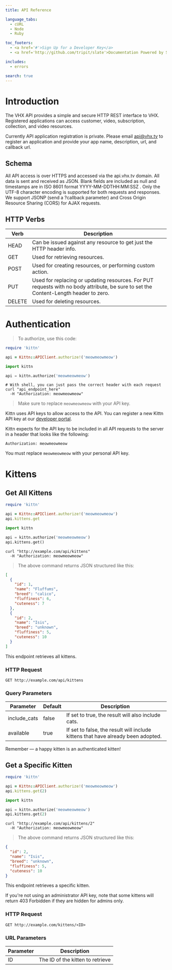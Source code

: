 ```yaml
---
title: API Reference

language_tabs:
  - cURL
  - Node
  - Ruby

toc_footers:
  - <a href='#'>Sign Up for a Developer Key</a>
  - <a href='http://github.com/tripit/slate'>Documentation Powered by Slate</a>

includes:
  - errors

search: true
---
```


<h1 class="head-3 margin-top-large margin-bottom-medium" id="introduction">Introduction</h1>

<div class="text-2 contain">
  <p>The VHX API provides a simple and secure HTTP REST interface to VHX. Registered applications can access customer, video, subscription, collection, and video resources.</p>
  <p>Currently API application registration is private. Please email <a href="mailto:api@vhx.tv">api@vhx.tv</a> to register an application and provide your app name, description, url, and callback url.</p>
</div>

<h2 class="text-2 text--navy text--bold margin-top-large margin-bottom-small" id="schema">Schema</h2>

<div class="text-2 contain">
All API access is over HTTPS and accessed via the api.vhx.tv domain. All data is sent and received as JSON. Blank fields are included as null and timestamps are in ISO 8601 format    YYYY-MM-DDTHH:MM:SSZ . Only the UTF-8 character encoding is supported for both requests and responses. We support JSONP (send a  ?callback  parameter) and Cross Origin Resource Sharing (CORS) for AJAX requests.
</div>

<h2 class="text-2 text--navy text--bold margin-top-large margin-bottom-small" id="schema">HTTP Verbs</h2>

<table>
  <thead class="padding-vertical-medium">
    <tr class="text-2">
      <th>Verb</th>
      <th>Description</th>
    </tr>
  </thead>

  <tbody>
    <tr class="text-2 border-bottom border--light-gray">
      <td>HEAD</td>
      <td>Can be issued against any resource to get just the HTTP header info.</td>
    </tr>
    <tr class="text-2 border-bottom border--light-gray">
      <td>GET</td>
      <td>Used for retrieving resources.</td>
    </tr>
    <tr class="text-2 border-bottom border--light-gray">
      <td>POST</td>
      <td>Used for creating resources, or performing custom action.</td>
    </tr>
    <tr class="text-2 border-bottom border--light-gray">
      <td>PUT</td>
      <td>Used for replacing or updating resources. For PUT requests with no body attribute, be sure to set the Content-Length header to zero.</td>
    </tr>
    <tr class="text-2 border-bottom border--light-gray">
      <td>DELETE</td>
      <td>Used for deleting resources.</td>
    </tr>
  </tbody>
</table>

# Authentication

> To authorize, use this code:

```ruby
require 'kittn'

api = Kittn::APIClient.authorize!('meowmeowmeow')
```

```python
import kittn

api = kittn.authorize('meowmeowmeow')
```

```shell
# With shell, you can just pass the correct header with each request
curl "api_endpoint_here"
  -H "Authorization: meowmeowmeow"
```

> Make sure to replace `meowmeowmeow` with your API key.

Kittn uses API keys to allow access to the API. You can register a new Kittn API key at our [developer portal](http://example.com/developers).

Kittn expects for the API key to be included in all API requests to the server in a header that looks like the following:

`Authorization: meowmeowmeow`

<aside class="notice">
You must replace <code>meowmeowmeow</code> with your personal API key.
</aside>

# Kittens

## Get All Kittens

```ruby
require 'kittn'

api = Kittn::APIClient.authorize!('meowmeowmeow')
api.kittens.get
```

```python
import kittn

api = kittn.authorize('meowmeowmeow')
api.kittens.get()
```

```shell
curl "http://example.com/api/kittens"
  -H "Authorization: meowmeowmeow"
```

> The above command returns JSON structured like this:

```json
[
  {
    "id": 1,
    "name": "Fluffums",
    "breed": "calico",
    "fluffiness": 6,
    "cuteness": 7
  },
  {
    "id": 2,
    "name": "Isis",
    "breed": "unknown",
    "fluffiness": 5,
    "cuteness": 10
  }
]
```

This endpoint retrieves all kittens.

### HTTP Request

`GET http://example.com/api/kittens`

### Query Parameters

Parameter | Default | Description
--------- | ------- | -----------
include_cats | false | If set to true, the result will also include cats.
available | true | If set to false, the result will include kittens that have already been adopted.

<aside class="success">
Remember — a happy kitten is an authenticated kitten!
</aside>

## Get a Specific Kitten

```ruby
require 'kittn'

api = Kittn::APIClient.authorize!('meowmeowmeow')
api.kittens.get(2)
```

```python
import kittn

api = kittn.authorize('meowmeowmeow')
api.kittens.get(2)
```

```shell
curl "http://example.com/api/kittens/2"
  -H "Authorization: meowmeowmeow"
```

> The above command returns JSON structured like this:

```json
{
  "id": 2,
  "name": "Isis",
  "breed": "unknown",
  "fluffiness": 5,
  "cuteness": 10
}
```

This endpoint retrieves a specific kitten.

<aside class="warning">If you're not using an administrator API key, note that some kittens will return 403 Forbidden if they are hidden for admins only.</aside>

### HTTP Request

`GET http://example.com/kittens/<ID>`

### URL Parameters

Parameter | Description
--------- | -----------
ID | The ID of the kitten to retrieve

